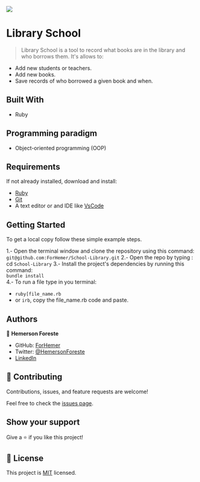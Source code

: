 ![](https://img.shields.io/badge/Microverse-blueviolet)

# Library School
> Library School is a tool to record what books are in the library and who borrows them. It's allows to:
- Add new students or teachers.
- Add new books.
- Save records of who borrowed a given book and when.

## Built With
- Ruby

## Programming paradigm
- Object-oriented programming (OOP)

## Requirements 
If not already installed, download and install:
- [Ruby](https://www.ruby-lang.org/en/downloads/)
- [Git](https://git-scm.com/downloads)
- A text editor or and IDE like [VsCode](https://code.visualstudio.com/download)


## Getting Started

To get a local copy follow these simple example steps.  

1.- Open the terminal window and clone the repository using this command:  
`git@github.com:ForHemer/School-Library.git` 
2.- Open the repo by typing : cd `School-Library`
3.- Install the project's dependencies by running this command:   
`bundle install`   
4.- To run a file type in you terminal:
- `ruby[file_name.rb`
- or  `irb`, copy the file_name.rb code and paste.  

## Authors
👤 **Hemerson Foreste**
- GitHub: [ForHemer](https://github.com/ForHemer)
- Twitter: [@HemersonForeste](https://twitter.com/HemersonForeste)
- [LinkedIn](https://linkedin.com/in/hemerson-foreste-890685197)

## 🤝 Contributing

Contributions, issues, and feature requests are welcome!

Feel free to check the [issues page](https://github.com/ForHemer/School-Library/issues).

## Show your support

Give a ⭐️ if you like this project!

## 📝 License

This project is [MIT](/LICENSE) licensed.

